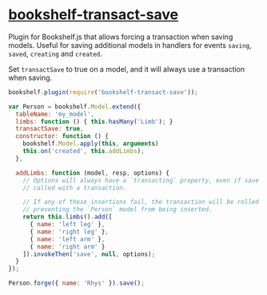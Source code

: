 # [bookshelf-transact-save](https://github.com/rhys-vdw/bookshelf-transact-save)

Plugin for Bookshelf.js that allows forcing a transaction when saving models. Useful for saving additional models in handlers for events `saving`, `saved`, `creating` and `created`.

Set `transactSave` to true on a model, and it will always use a transaction when saving.

```JavaScript
bookshelf.plugin(require('bookshelf-transact-save'));

var Person = bookshelf.Model.extend({
  tableName: 'my_model',
  limbs: function () { this.hasMany('Limb'); }
  transactSave: true,
  constructor: function () {
    bookshelf.Model.apply(this, arguments)
    this.on('created', this.addLimbs);
  },

  addLimbs: function (model, resp, options) {
    // Options will always have a `transacting` property, even if save is not
    // called with a transaction.

    // If any of these insertions fail, the transaction will be rolled back,
    // preventing the `Person` model from being inserted.
    return this.limbs().add([
      { name: 'left leg' },
      { name: 'right leg' },
      { name: 'left arm' },
      { name: 'right arm' }
    ]).invokeThen('save', null, options);
  }
});

Person.forge({ name: 'Rhys' }).save();
```
